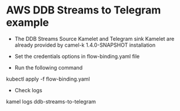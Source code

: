 # AWS DDB Streams to Telegram example

- The DDB Streams Source Kamelet and Telegram sink Kamelet are already provided by camel-k 1.4.0-SNAPSHOT installation

- Set the credentials options in flow-binding.yaml file

- Run the following command

kubectl apply -f flow-binding.yaml

- Check logs

kamel logs ddb-streams-to-telegram
